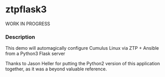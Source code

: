 # ztpflask3

WORK IN PROGRESS

### Description

This demo will automagically configure Cumulus Linux via ZTP + Ansible from a Python3 Flask server

Thanks to Jason Heller for putting the Python2 version of this application together, as it was a beyond valuable reference.
